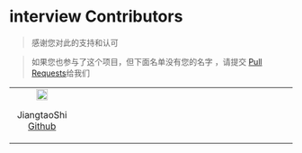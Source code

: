 # interview Contributors

> 感谢您对此的支持和认可

> 如果您也参与了这个项目，但下面名单没有您的名字 ，请提交 [Pull Requests](https://github.com/JiangTaoShi/interview/pulls)给我们

<center>
    <table>
        <tr>
            <td align="center" width="20%">
                <img src="https://avatars.githubusercontent.com/u/38731433?s=60&v=4" width="20%" style="min-width: 100px"><br>
                <p>JiangtaoShi<br><a href="https://github.com/JiangTaoShi"> Github</a>
            </td>
            <td align="center" width="20%">
            </br>
            </td>
            <td align="center" width="20%">
           </br>
            </td>
            <td align="center" width="20%">
           </br>
            </td>
            <td align="center" width="20%">
            </br>
            </td>
        </tr>
    </table>
</center>
